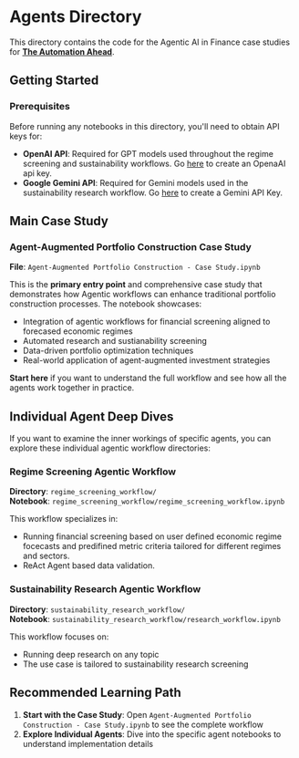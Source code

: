# Agents Directory

This directory contains the code for the Agentic AI in Finance case studies for [**The Automation Ahead**](https://rpc.cfainstitute.org/research/the-automation-ahead-content-series).

## Getting Started

### Prerequisites

Before running any notebooks in this directory, you'll need to obtain API keys for:

- **OpenAI API**: Required for GPT models used throughout the regime screening and sustainability workflows. Go [here](https://platform.openai.com/api-keys) to create an OpenaAI api key.
- **Google Gemini API**: Required for Gemini models used in the sustainability research workflow. Go [here](https://aistudio.google.com/apikey) to create a Gemini API Key.


## Main Case Study

### Agent-Augmented Portfolio Construction Case Study

**File**: `Agent-Augmented Portfolio Construction - Case Study.ipynb`

This is the **primary entry point** and comprehensive case study that demonstrates how Agentic workflows can enhance traditional portfolio construction processes. The notebook showcases:

- Integration of agentic workflows for financial screening aligned to forecased economic regimes
- Automated research and sustianability screening 
- Data-driven portfolio optimization techniques
- Real-world application of agent-augmented investment strategies

**Start here** if you want to understand the full workflow and see how all the agents work together in practice.

## Individual Agent Deep Dives

If you want to examine the inner workings of specific agents, you can explore these individual agentic workflow directories:

### Regime Screening Agentic Workflow

**Directory**: `regime_screening_workflow/`  
**Notebook**: `regime_screening_workflow/regime_screening_workflow.ipynb`

This workflow specializes in:
- Running financial screening based on user defined economic regime focecasts and predifined metric criteria tailored for different regimes and sectors.
- ReAct Agent based data validation. 


### Sustainability Research Agentic Workflow  

**Directory**: `sustainability_research_workflow/`  
**Notebook**: `sustainability_research_workflow/research_workflow.ipynb`

This workflow focuses on:
- Running deep research on any topic
- The use case is tailored to sustainability research screening

## Recommended Learning Path

1. **Start with the Case Study**: Open `Agent-Augmented Portfolio Construction - Case Study.ipynb` to see the complete workflow
2. **Explore Individual Agents**: Dive into the specific agent notebooks to understand implementation details

